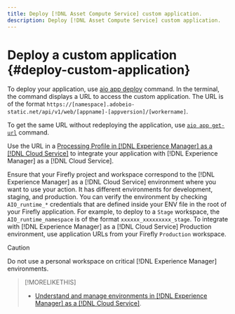 ```yaml
---
title: Deploy [!DNL Asset Compute Service] custom application.
description: Deploy [!DNL Asset Compute Service] custom application.
---
```


# Deploy a custom application {#deploy-custom-application}

To deploy your application, use [aio app deploy](https://github.com/adobe/aio-cli#aio-appdeploy) command. In the terminal, the command displays a URL to access the custom application. The URL is of the format `https://[namespace].adobeio-static.net/api/v1/web/[appname]-[appversion]/[workername]`.

To get the same URL without redeploying the application, use [`aio app get-url`](https://github.com/adobe/aio-cli#aio-appget-url-action) command.

Use the URL in a [Processing Profile in [!DNL Experience Manager] as a [!DNL Cloud Service]](https://experienceleague.adobe.com/docs/experience-manager-cloud-service/assets/manage/asset-microservices-configure-and-use.html) to integrate your application with [!DNL Experience Manager] as a [!DNL Cloud Service].

Ensure that your Firefly project and workspace correspond to the [!DNL Experience Manager] as a [!DNL Cloud Service] environment where you want to use your action. It has different environments for development, staging, and production. You can verify the environment by checking `AIO_runtime_*` credentials that are defined inside your ENV file in the root of your Firefly application. For example, to deploy to a `Stage` workspace, the `AIO_runtime_namespace` is of the format `xxxxxx_xxxxxxxxx_stage`. To integrate with [!DNL Experience Manager] as a [!DNL Cloud Service] Production environment, use application URLs from your Firefly `Production` workspace.

>[!CAUTION]
>
>Do not use a personal workspace on critical [!DNL Experience Manager] environments.

>[!MORELIKETHIS]
>
>* [Understand and manage environments in [!DNL Experience Manager] as a [!DNL Cloud Service]](https://experienceleague.adobe.com/docs/experience-manager-cloud-service/implementing/using-cloud-manager/manage-environments.html).
